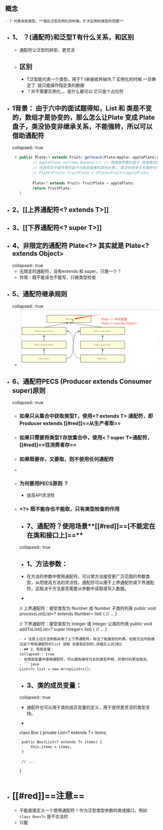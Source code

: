## 概念
	- ? 代表未知类型，**我在泛型实例化的时候，扩大实例的类型的范围**
- ## 1、 ？(通配符)和泛型T有什么关系，和区别
	- 通配符让泛型的转型，更灵活
	- ## 区别
		- T泛型能代表一个类型，用于T t来接收并操作,T 实例化的时候.一旦确定了  就只能操作指定类的数据
		- ？并不需要实例化，，是什么都可以 它只是个占位符
- ## 1背景： 由于六中的面试题得知，List 和 类是不变的，数组才是协变的，那么怎么让Plate<Apple>  变成 Plate<Fruit>盘子，类没协变非继承关系，不能强转，所以可以借助通配符
  collapsed:: true
	- ```java
	  public Plate<? extends Fruit> getSnack(Plate<Apple> applePlate){
	        // applePlate.set(new Banana()); // 想用放苹果的盘子 放香蕉肯定报错
	        // 但是现实中装苹果的盘子也能装香蕉和其他水果，，类没有继承关系强转也不行，就需要借助通配符？
	        // Plate<Fruit> fruitPlate = (Plate<Fruit>)applePlate;
	        
	        Plate<? extends Fruit> fruitPlate = applePlate;
	        return fruitPlate;
	  }
	  ```
- ## 2、[[上界通配符<? extends T>]]
- ## 3、[[下界通配符<? super T>]]
- ## 4、非限定的通配符 Plate<?> 其实就是 Plate<? extends Object>
  collapsed:: true
	- 无限定的通配符，没有extends 和 super，只是一个？
	- 作用：既不能读也不能写，只做类型检查
- ## 5、通配符继承规则
  collapsed:: true
	- ![image.png](../assets/image_1689693055459_0.png)
- ## 6、通配符PECS (Producer extends  Consumer super)原则
  collapsed:: true
	- ### 如果只从集合中获取类型T，使用<? extends T> 通配符，即Producer extends  [[#red]]==**从生产者取**==
	- ### 如果只需要将类型T存放集合中，使用<？super T>通配符，[[#red]]==**往消费者存**==
	- ### 如果既要存，又要取，则不使用任何通配符
	-
	- ### 为何要用PECS原则 ？
		- 提高API灵活性
	- ### <?> 既不能存也不能取，只有类型检查的作用
	  - ## 7、通配符？使用场景**[[#red]]==[不能定在在类和接口上]==**
	  collapsed:: true
	  - ## 1、方法参数：
	  - 在方法的参数中使用通配符，可以使方法接受更广泛范围的参数类型，从而提高方法的灵活性。通配符可以用于上界通配符或下界通配符，这取决于方法是否需要从参数中读取或写入数据。
	  - ```java
	   // 上界通配符：接受类型为 Number 或 Number 子类的列表
	   public void processList(List<? extends Number> list) {
	       // ...
	   }
	   
	   // 下界通配符：接受类型为 Integer 或 Integer 父类的列表
	   public void addToList(List<? super Integer> list) {
	       // ...
	   }
	   
	   ```
	  - > 注意上边方法参数采用了上下界通配符，标注了能接受的列表。但是方法内部通过这个带有通配符的list 读取 也是有区别的,详细见上述1和2
	  - ## 2、局部变量：
	  collapsed:: true
	  - 在局部变量中使用通配符，可以避免编写冗长的类型声明，并使代码更加简洁。
	  - ```java
	   List<?> list = new ArrayList<>();
	   ```
	  - ## 3、类的成员变量：
	  collapsed:: true
	  - 通配符也可以用于类的成员变量的定义，用于提供更灵活的类型支持。
	  - ```java
	   class Box<T> {
	       private List<? extends T> items;
	   
	       public Box(List<? extends T> items) {
	           this.items = items;
	       }
	   
	       // ...
	   }
	   
	   ```
- # [[#red]]==**注意**==
	- 不能直接定义一个使用通配符 `?` 作为泛型类型参数的类或接口，例如 `class Box<?>` 是不合法的
	- 只能